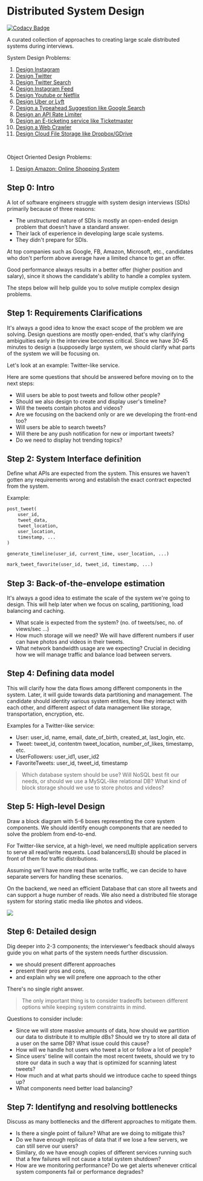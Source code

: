 # Distributed System Design

[![Codacy Badge](https://app.codacy.com/project/badge/Grade/0ab2d18dac654883a4d68ab6bc790c5e)](https://app.codacy.com/gh/gitgik/distributed-system-design/dashboard?utm_source=gh&utm_medium=referral&utm_content=&utm_campaign=Badge_grade)

A curated collection of approaches to creating large scale distributed systems during interviews.

System Design Problems:

1. [Design Instagram](designing_instagram.ipynb)
2. [Design Twitter](designing_twitter.md)
3. [Design Twitter Search](designing_twitter_search.ipynb)
4. [Design Instagram Feed](designing_instagram_feed.ipynb)
5. [Design Youtube or Netflix](designing_youtube_or_netflix.md)
6. [Design Uber or Lyft](designing_uber_backend.md)
7. [Design a Typeahead Suggestion like Google Search](designing_typeahead_suggestion.md)
8. [Design an API Rate Limiter](designing_api_rate_limiter.ipynb)
9. [Design an E-ticketing service like Ticketmaster](designing_ticketmaster.md)
10. [Design a Web Crawler](designing_webcrawler.ipynb)
11. [Design Cloud File Storage like Dropbox/GDrive](designing-cloud-storage.ipynb)

&nbsp;

Object Oriented Design Problems:

1. [Design Amazon: Online Shopping System](OOP-design/designing_amazon_online_shopping_system.ipynb)

## Step 0: Intro

A lot of software engineers struggle with system design interviews (SDIs) primarily because of three reasons:

- The unstructured nature of SDIs is mostly an open-ended design problem that doesn’t have a standard answer.
- Their lack of experience in developing large scale systems.
- They didn't prepare for SDIs.

At top companies such as Google, FB, Amazon, Microsoft, etc., candidates who don't perform above average have a limited chance to get an offer.

Good performance always results in a better offer (higher position and salary), since it shows the candidate's ability to handle a complex system.

The steps below will help guilde you to solve mutiple complex design problems.

## Step 1: Requirements Clarifications

It's always a good idea to know the exact scope of the problem we are solving.
Design questions are mostly open-ended, that's why clarifying ambiguities early in the interview becomes critical. Since we have 30-45 minutes to design a (supposedly large system, we should clarify what parts of the system we will be focusing on.

Let's look at an example: Twitter-like service.

Here are some questions that should be answered before moving on to the next steps:

- Will users be able to post tweets and follow other people?
- Should we also design to create and display user's timeline?
- Will the tweets contain photos and videos?
- Are we focusing on the backend only or are we developing the front-end too?
- Will users be able to search tweets?
- Will there be any push notification for new or important tweets?
- Do we need to display hot trending topics?



## Step 2: System Interface definition

Define what APIs are expected from the system. This ensures we haven't gotten any requirements wrong
and establish the exact contract expected from the system.

Example:

```python
post_tweet(
    user_id,
    tweet_data,
    tweet_location,
    user_location,
    timestamp, ...
)
```

```python
generate_timeline(user_id, current_time, user_location, ...)
```

```python
mark_tweet_favorite(user_id, tweet_id, timestamp, ...)
```

## Step 3: Back-of-the-envelope estimation

It's always a good idea to estimate the scale of the system we're going to design. This will help later when we focus on scaling, partitioning, load balancing and caching.

- What scale is expected from the system? (no. of tweets/sec, no. of views/sec ...)
- How much storage will we need? We will have different numbers if user can have photos and videos in their tweets.
- What network bandwidth usage are we expecting? Crucial in deciding how we will manage traffic and balance load between servers.

## Step 4: Defining data model

This will clarify how the data flows among different components in the system.
Later, it will guide towards data partitioning and management. The candidate should identity various system entities, how they interact with each other, and different aspect of data management like storage, transportation, encryption, etc.

Examples for a Twitter-like service:

- User: user_id, name, email, date_of_birth, created_at, last_login, etc.
- Tweet: tweet_id, contentm tweet_location, number_of_likes, timestamp, etc.
- UserFollowers: user_id1, user_id2
- FavoriteTweets: user_id, tweet_id, timestamp

 > Which database system should be use? Will NoSQL best fit our needs, or should we use a MySQL-like relational DB? What kind of block storage should we use to store photos and videos?

## Step 5: High-level Design

Draw a block diagram with 5-6 boxes representing the core system components. We should identify enough components that are needed to solve the problem from end-to-end.

For Twitter-like service, at a high-level, we need multiple application servers to serve all
read/write requests. Load balancers(LB) should be placed in front of them for traffic distributions.

Assuming we'll have more read than write traffic, we can decide to have separate servers for
handling these scenarios.

On the backend, we need an efficient Database that can store all tweets and can support a
huge number of reads.
We also need a distributed file storage system for storing static media like photos and videos.

![](images/twitter_like_high_level.png)

## Step 6: Detailed design

Dig deeper into 2-3 components; the interviewer's feedback should always guide you on what parts of the system needs further discussion.

- we should present different approaches
- present their pros and cons,
- and explain why we will prefere one approach to the other

There's no single right answer.

> The only important thing is to consider tradeoffs between different options while keeping system constraints in mind.

Questions to consider include:

- Since we will store massive amounts of data, how should we partition our data to distribute it to multiple dBs? Should we try to store all data of a user on the same DB? What issue could this cause?
- How will we handle hot users who tweet a lot or follow a lot of people?
- Since users' tieline will contain the most recent tweets, should we try to store our data in such a way that is optimized for scanning latest tweets?
- How much and at what parts should we introduce cache to speed things up?
- What components need better load balancing?

## Step 7: Identifyng and resolving bottlenecks

Discuss as many bottlenecks and the different approaches to mitigate them.

- Is there a single point of failure? What are we doing to mitigate this?
- Do we have enough replicas of data that if we lose a few servers, we can still serve our users?
- Similary, do we have enough copies of different services running such that a few failures will not cause a total system shutdown?
- How are we monitoring performance? Do we get alerts whenever critical system components fail or performance degrades?
